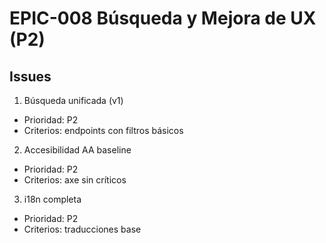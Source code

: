 # EPIC-008 Búsqueda y Mejora de UX (P2)

## Issues

1) Búsqueda unificada (v1)
- Prioridad: P2
- Criterios: endpoints con filtros básicos

2) Accesibilidad AA baseline
- Prioridad: P2
- Criterios: axe sin críticos

3) i18n completa
- Prioridad: P2
- Criterios: traducciones base
